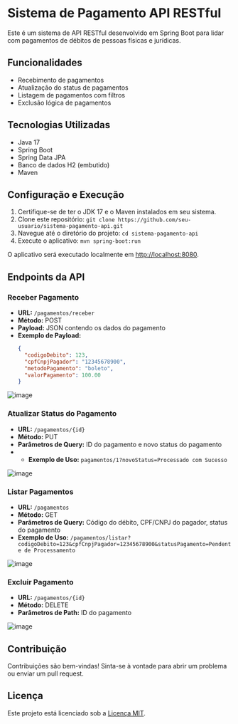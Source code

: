 # Sistema de Pagamento API RESTful

Este é um sistema de API RESTful desenvolvido em Spring Boot para lidar com pagamentos de débitos de pessoas físicas e jurídicas.

## Funcionalidades

- Recebimento de pagamentos
- Atualização do status de pagamentos
- Listagem de pagamentos com filtros
- Exclusão lógica de pagamentos

## Tecnologias Utilizadas

- Java 17
- Spring Boot
- Spring Data JPA
- Banco de dados H2 (embutido)
- Maven

## Configuração e Execução

1. Certifique-se de ter o JDK 17 e o Maven instalados em seu sistema.
2. Clone este repositório: `git clone https://github.com/seu-usuario/sistema-pagamento-api.git`
3. Navegue até o diretório do projeto: `cd sistema-pagamento-api`
4. Execute o aplicativo: `mvn spring-boot:run`

O aplicativo será executado localmente em [http://localhost:8080](http://localhost:8080).

## Endpoints da API

### Receber Pagamento

- **URL:** `/pagamentos/receber`
- **Método:** POST
- **Payload:** JSON contendo os dados do pagamento
- **Exemplo de Payload:**
  ```json
  {
    "codigoDebito": 123,
    "cpfCnpjPagador": "12345678900",
    "metodoPagamento": "boleto",
    "valorPagamento": 100.00
  }
  
![image](https://github.com/Jp0liveira/SistemaPagamentoAPIRESTful/assets/106454449/7fa9458f-c8eb-45eb-b8c6-1cb2781dc58d)

### Atualizar Status do Pagamento
- **URL:**  `/pagamentos/{id}`
- **Método:** PUT
- **Parâmetros de Query:** ID do pagamento e novo status do pagamento
- - **Exemplo de Uso:**
  `pagamentos/1?novoStatus=Processado com Sucesso`

![image](https://github.com/Jp0liveira/SistemaPagamentoAPIRESTful/assets/106454449/574f2bf5-a44a-4c2f-9fe5-d2f2ba69b920)

### Listar Pagamentos

- **URL:** `/pagamentos`
- **Método:** GET
- **Parâmetros de Query:** Código do débito, CPF/CNPJ do pagador, status do pagamento
- **Exemplo de Uso:**
  `/pagamentos/listar?codigoDebito=123&cpfCnpjPagador=12345678900&statusPagamento=Pendente de Processamento`

![image](https://github.com/Jp0liveira/SistemaPagamentoAPIRESTful/assets/106454449/256905a9-156a-43b0-b979-bb5c81d0018c)

### Excluir Pagamento

- **URL:** `/pagamentos/{id}`
- **Método:** DELETE
- **Parâmetros de Path:** ID do pagamento

![image](https://github.com/Jp0liveira/SistemaPagamentoAPIRESTful/assets/106454449/2969478c-a4ee-4878-b55a-8a2fc71b5fee)

## Contribuição

Contribuições são bem-vindas! Sinta-se à vontade para abrir um problema ou enviar um pull request.

## Licença

Este projeto está licenciado sob a [Licença MIT](https://opensource.org/licenses/MIT).
